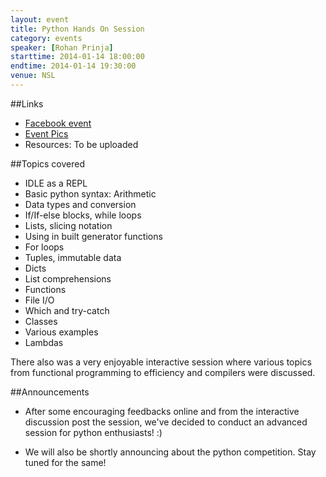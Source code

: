 ```yaml
---
layout: event
title: Python Hands On Session
category: events
speaker: [Rohan Prinja] 
starttime: 2014-01-14 18:00:00
endtime: 2014-01-14 19:30:00
venue: NSL
---
```


##Links

 - [Facebook event](https://www.facebook.com/events/729524203726786/730262963652910)
 - [Event Pics](https://www.facebook.com/media/set/?set=a.677003292352639.1073741840.543079142411722&type=1)
 - Resources: To be uploaded


##Topics covered
 
 - IDLE as a REPL
 - Basic python syntax: Arithmetic
 - Data types and conversion
 - If/If-else blocks, while loops
 - Lists, slicing notation 
 - Using in built generator functions
 - For loops
 - Tuples, immutable data
 - Dicts
 - List comprehensions
 - Functions
 - File I/O 
 - Which and try-catch
 - Classes
 - Various examples
 - Lambdas
 
There also was a very enjoyable interactive session where various topics from functional programming to efficiency and compilers were discussed.

##Announcements

- After some encouraging feedbacks online and from the interactive discussion post the session, we've decided to conduct an advanced session for python enthusiasts! :)

- We will also be shortly announcing about the python competition. Stay tuned for the same!
 

